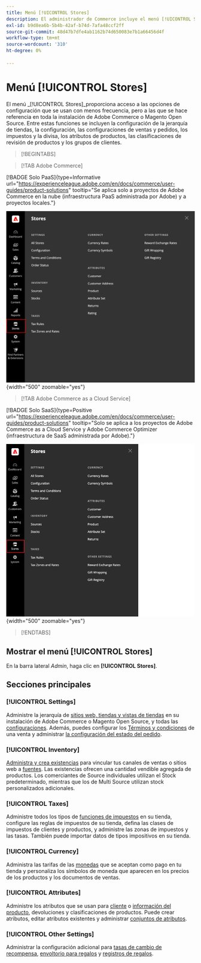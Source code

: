 ```yaml
---
title: Menú [!UICONTROL Stores]
description: El administrador de Commerce incluye el menú [!UICONTROL Stores], que proporciona acceso a las herramientas para configurar la jerarquía de tiendas, la configuración, el inventario, los impuestos y los atributos.
exl-id: b9d8ea6b-5b4b-42af-b74d-7afa48ccf2ff
source-git-commit: 48d47b7dfe4ab1162b74d650083e7b1a66456d4f
workflow-type: tm+mt
source-wordcount: '310'
ht-degree: 0%

---
```


# Menú [!UICONTROL Stores]

El menú _[!UICONTROL Stores]_proporciona acceso a las opciones de configuración que se usan con menos frecuencia, pero a las que se hace referencia en toda la instalación de Adobe Commerce o Magento Open Source. Entre estas funciones se incluyen la configuración de la jerarquía de tiendas, la configuración, las configuraciones de ventas y pedidos, los impuestos y la divisa, los atributos de productos, las clasificaciones de revisión de productos y los grupos de clientes.

>[!BEGINTABS]

>[!TAB Adobe Commerce]

[!BADGE Solo PaaS]{type=Informative url="https://experienceleague.adobe.com/en/docs/commerce/user-guides/product-solutions" tooltip="Se aplica solo a proyectos de Adobe Commerce en la nube (infraestructura PaaS administrada por Adobe) y a proyectos locales."}

![Administrador - Menú de tiendas](./assets/stores-menu.png){width="500" zoomable="yes"}

>[!TAB Adobe Commerce as a Cloud Service]

[!BADGE Solo SaaS]{type=Positive url="https://experienceleague.adobe.com/en/docs/commerce/user-guides/product-solutions" tooltip="Solo se aplica a los proyectos de Adobe Commerce as a Cloud Service y Adobe Commerce Optimizer (infraestructura de SaaS administrada por Adobe)."}

![Administrador - Menú de tiendas](./assets/stores-menu-accs.png){width="500" zoomable="yes"}

>[!ENDTABS]

## Mostrar el menú [!UICONTROL Stores]

En la barra lateral _Admin_, haga clic en **[!UICONTROL Stores]**.

## Secciones principales

### [!UICONTROL Settings]

Administre la jerarquía de [sitios web, tiendas y vistas de tiendas](stores.md#store-and-site-structure) en su instalación de Adobe Commerce o Magento Open Source, y todas las [configuraciones](../configuration-reference/guide-overview.md). Además, puedes configurar los [Términos y condiciones](terms-and-conditions.md) de una venta y administrar [la configuración del estado del pedido](order-status.md#custom-order-status).

### [!UICONTROL Inventory]

[Administra y crea existencias](../inventory-management/introduction.md) para vincular tus canales de ventas o sitios web a [fuentes](../inventory-management/sources-manage.md). Las existencias ofrecen una cantidad vendible agregada de productos. Los comerciantes de Source individuales utilizan el Stock predeterminado, mientras que los de Multi Source utilizan stock personalizados adicionales.

### [!UICONTROL Taxes]

Administre todos los tipos de [funciones de impuestos](taxes.md) en su tienda, configure las reglas de impuestos de su tienda, defina las clases de impuestos de clientes y productos, y administre las zonas de impuestos y las tasas. También puede importar datos de tipos impositivos en su tienda.

### [!UICONTROL Currency]

Administra las tarifas de las [monedas](currency.md) que se aceptan como pago en tu tienda y personaliza los símbolos de moneda que aparecen en los precios de los productos y los documentos de ventas.

### [!UICONTROL Attributes]

Administre los atributos que se usan para [cliente](../customers/attribute-properties.md) o [información del producto](../catalog/attribute-product-create.md), devoluciones y clasificaciones de productos. Puede crear atributos, editar atributos existentes y administrar [conjuntos de atributos](../catalog/attribute-sets.md).

### [!UICONTROL Other Settings]

Administrar la configuración adicional para [tasas de cambio de recompensa](../merchandising-promotions/reward-exchange-rates.md), [envoltorio para regalos](cart-configuration.md#gift-wrap) y [registros de regalos](../merchandising-promotions/gift-registries.md).
